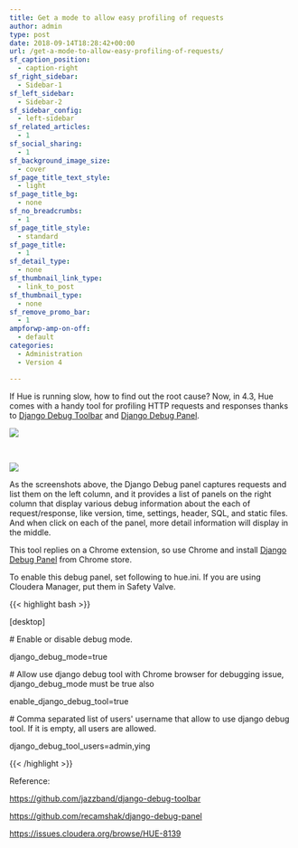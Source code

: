 ```yaml
---
title: Get a mode to allow easy profiling of requests
author: admin
type: post
date: 2018-09-14T18:28:42+00:00
url: /get-a-mode-to-allow-easy-profiling-of-requests/
sf_caption_position:
  - caption-right
sf_right_sidebar:
  - Sidebar-1
sf_left_sidebar:
  - Sidebar-2
sf_sidebar_config:
  - left-sidebar
sf_related_articles:
  - 1
sf_social_sharing:
  - 1
sf_background_image_size:
  - cover
sf_page_title_text_style:
  - light
sf_page_title_bg:
  - none
sf_no_breadcrumbs:
  - 1
sf_page_title_style:
  - standard
sf_page_title:
  - 1
sf_detail_type:
  - none
sf_thumbnail_link_type:
  - link_to_post
sf_thumbnail_type:
  - none
sf_remove_promo_bar:
  - 1
ampforwp-amp-on-off:
  - default
categories:
  - Administration
  - Version 4

---
```

<span style="font-weight: 400;">If Hue is running slow, how to find out the root cause? Now, in 4.3, Hue comes with a handy tool for profiling HTTP requests and responses thanks to </span>[<span style="font-weight: 400;">Django Debug Toolbar</span>][1] <span style="font-weight: 400;">and </span>[<span style="font-weight: 400;">Django Debug Panel</span>][2]<span style="font-weight: 400;">.</span>

<img class="" /><img class="" /><img class="" />[<img class="aligncenter wp-image-5551" src="https://cdn.gethue.com/uploads/2018/09/image1.png"/>][3]

&nbsp;

[<img class="aligncenter wp-image-5552" src="https://cdn.gethue.com/uploads/2018/09/image2.png"/>][4]

<span style="font-weight: 400;">As the screenshots above, the Django Debug panel captures requests and list them on the left column, and it provides a list of panels on the right column that display various debug information about the each of request/response, like version, time, settings, header, SQL, and static files. And when click on each of the panel, more detail information will display in the middle.</span>

<span style="font-weight: 400;">This tool replies on a Chrome extension, so use Chrome and install </span>[<span style="font-weight: 400;">Django Debug Panel</span>][5] <span style="font-weight: 400;">from Chrome store.</span>

<span style="font-weight: 400;">To enable this debug panel, set following to hue.ini. If you are using Cloudera Manager, put them in Safety Valve.</span>

{{< highlight bash >}}

[desktop]

\# Enable or disable debug mode.

django_debug_mode=true

\# Allow use django debug tool with Chrome browser for debugging issue, django_debug_mode must be true also

enable_django_debug_tool=true

\# Comma separated list of users' username that allow to use django debug tool. If it is empty, all users are allowed.

django_debug_tool_users=admin,ying

{{< /highlight >}}

Reference:

[<span style="font-weight: 400;">https://github.com/jazzband/django-debug-toolbar</span>][1]

[<span style="font-weight: 400;">https://github.com/recamshak/django-debug-panel</span>][2]

[<span style="font-weight: 400;">https://issues.cloudera.org/browse/HUE-8139</span>][6]

 [1]: https://github.com/jazzband/django-debug-toolbar
 [2]: https://github.com/recamshak/django-debug-panel
 [3]: https://cdn.gethue.com/uploads/2018/09/image1.png
 [4]: https://cdn.gethue.com/uploads/2018/09/image2.png
 [5]: https://chrome.google.com/webstore/detail/django-debug-panel/nbiajhhibgfgkjegbnflpdccejocmbbn
 [6]: https://issues.cloudera.org/browse/HUE-8139
